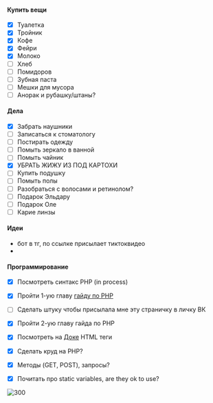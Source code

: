 #### Купить вещи
- [x] Туалетка
- [x] Тройник
- [x] Кофе
- [x] Фейри
- [x] Молоко
- [ ] Хлеб
- [ ] Помидоров
- [ ] Зубная паста
- [ ] Мешки для мусора
- [ ] Анорак и рубашку/штаны?

#### Дела
- [x] Забрать наушники
- [ ] Записаться к стоматологу
- [ ] Постирать одежду
- [ ] Помыть зеркало в  ванной
- [ ] Помыть чайник
- [x] УБРАТЬ ЖИЖУ ИЗ ПОД КАРТОХИ
- [ ] Купить подушку
- [ ] Помыть полы
- [ ] Разобраться с волосами и ретинолом?
- [ ] Подарок Эльдару
- [ ] Подарок Оле
- [ ] Карие линзы

#### Идеи
-  бот в тг, по ссылке присылает тиктоквидео
-  

#### Программирование
- [x] Посмотреть синтакс PHP (in process)
- [x] Пройти 1-ую главу [гайду по PHP](https://www.youtube.com/playlist?list=PLr3d3QYzkw2xabQRUpcZ_IBk9W50M9pe-)
- [ ] Сделать штуку чтобы присылала мне эту страничку в личку ВК
- [x] Пройти 2-ую главу гайда по PHP
- [x] Посмотреть на [Доке](http://doka.guide) HTML теги
- [x] Сделать круд на PHP?
- [x] Методы (GET, POST), запросы?
- [x] Почитать про static variables, are they ok to use?


![300](test.png)
